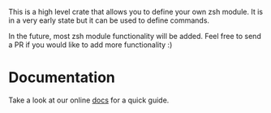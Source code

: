 This is a high level crate that allows you to define your own zsh module. It is in a very early state but it can be used to define commands.

In the future, most zsh module functionality will be added. Feel free to send a PR if you would like to add more functionality :)

# Documentation

Take a look at our online [docs](https://docs.rs/zsh-module/latest/zsh-module) for a quick guide.
